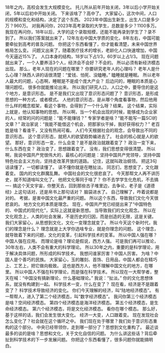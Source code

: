 18年之内，高校会发生大规模变化。
托儿所从前年开始关闭，3年以后小学开始关闭，5年以后初中开始关闭。
下来该啥了？高中了。
大家留心，这次中间，人口的规模和变化和结构，决定了这个东西。
2023年中国出生新生，出生人口是多少万？960万。
对我再问你，2023年高考录取的大学生，总数是多少？1100多万。
我现在再问你，18年以后，大学的这个录取规模，还能不能再录到学生了？录不到了。
所以我们答案就出来了，12年左右中国大学质的变化，8年左右，中国可能要牵扯到高考的普及问题。
你把这个东西看懂了，你才能看清楚，未来中国世界格局怎么变。
问题又出来了，随着医疗技术的增长，老龄化人口快速增加，中国今天逼近15%了。
人口本身的结构，18岁以下占1/3，60岁以上占1/3。
现在问题就出来了，一个人要养活3个人，经济会不会好？不会的。
所以必须有新经济模态出现。
那么，老年人现在的问题在哪里？
你要研究老年人的心理吗？
老年人是什么心理？陕西人讲的话很清楚：“爱钱、怕死、没瞌睡。”
瞌睡就是睡眠。
所以老年人最大的问题，心态啊，睡眠是不是成个庞大产业？
后边问的，睡眠的本质是心理问题哎。
很多你就能推论出来。
所以我们研究人口，人口之中，要导住的是这个地方，是意识形态。
是不是我们又出现了意识形态问题了？
意识形态，是形成思想的一种方式，或者模式。
人他的意识形态，是从哪个角度看事物，然后他用什么样的概念框架，看这个事物，会得到了一个什么呀？结果。
这个结果，实际上就是，他认知事物的思想。
所以啊，当一个机会出现的时候，能够成为企业家的人，经常的问的问题是：“能不能赚钱？”
专家学者是啥？“能不能写一篇SCI的文章？”
政治家说：“我能不能借这个机会，把那家伙干掉，我好获得权力？”
老百姓是啥？看谁干，又没有热闹可看。
人们今天根据社会的观念，会导致出不同的意识形态。
这个意识形态，就把人的欲望趋势编进去了。
社会的核心就是人的欲望。
那好，意识形态一变，什么会变？是不是政治就跟着变了？
政治一变下来，什么东西在变？
政治变了，思想跟着变了。
没有，我们思想变得很清楚。
所以啊，我说中国共产党很伟大的，最核心的问题是：坚持中国共产党领导，坚持中国特色社会主义方向，坚持走改革开放的道路。
记住，这就叫政治纲领。
把这3句话读懂了，一切都读懂了。
读不懂你就是在瞎扯淡。
同志们，思想变了，文化跟着变。
国内的文化群魔乱舞。
中国社会的文化很悲哀了。
今天那帮文人再不讲历史，就不知道啥叫文化了。
他把文化等同于啥了？
你不去学学生化危机，不去搞一- 搞这个天文宇宙，你整天去，回到那些古子堆里边，去争论，老子是《道德经》上这句话对，还是帛书上那句话对？
脑袋进水了。
自己理解了，咋着说都是对的。
考据，是害中国文化最严重的问题。
所以这个东西，导致我们文化今天很悲哀的。
地方文化的本质是理念。
现在，中国共产党已经提出来了“中国特色的、中国式的现代化”，实际上这就是新思想。
当导致我们的文化观念。
所以在文化观念上，人类的社会发展，不是历史的归因，而是创造的无限，这是关键。
我们大家留心，从思想到文化，文化一变理念就变了。
所以今天这个新时代，我们的理念是什么？
理念就是上大学你选啥专业，就是你理念的问题。
这个理念，就导致着下来的问题，文化的变革，引起科学技术的变革。
所以中国人强在哪？中国人强在应用。
而理论是啥？理论是假说，西方人强。
可是我们再可以推论，30年左右，人类不会有重大的科学理论。
所以30年之内，重要的是科学理论，用于解决具体问题，所形成的科学技术。
我想问谁家厉害？中国人厉害。
为啥？中国人是个善巧的民族。
大家留心，玉的雕刻、首饰、日用品，中国人都会在精巧上、工艺上，把它做向极致。
这也是西方人，他不理解中国文化的地方，在哪里。
所以中国人不强在科学理论，而是强在科学技术。
所以现在一大帮学者，整天在喊：“中国没有搞新理论，什么基础理论。”
我说：“扯淡。”
你的文化思想体系，就没有构建到一起。
科学技术一变，什么在变了？
现在看，经济是不是跟着变了？
科学技术导致经济的变化。
你们今天理解的经济，叫“陆地经济模态”。
有一帮帮人，进入了第二个经济模态，叫“数字经济模态”。
我问你第三个经济模态是啥？空间经济模态。
第四个经济模态是海洋经济模态。
第五个经济模态，是生命经济模态。
第六个经济模态，将是文化经济模态。
看你在哪个模态。
那么好，基于这样的话，我们会发生很大变化。
经济一大变，人口跟着变。
现在发现社会怎么变化了？社会就在这个循环之中。
我们现在处于哪里？我们处于意识形态重构的这个部分。
中央已经带领你，走到哪一部分了？思想到文化重构了。
最近谈最多的谈的是啥？思想和文化，关于文化自信的问题。
为什么讲这些话？背后牵扯到科学技术的下一步发展问题。
你把这个东西看懂了，很多问题你就能搞明白。